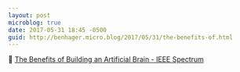 ```yaml
---
layout: post
microblog: true
date: 2017-05-31 18:45 -0500
guid: http://benhager.micro.blog/2017/05/31/the-benefits-of.html
---
```

🔬 [The Benefits of Building an Artificial Brain - IEEE Spectrum](http://spectrum.ieee.org/computing/hardware/can-we-copy-the-brain)
